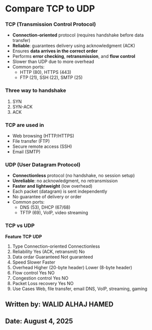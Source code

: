 # Compare TCP to UDP

### TCP (Transmission Control Protocol)
- **Connection-oriented** protocol (requires handshake before data transfer)
- **Reliable**: guarantees delivery using acknowledgment (ACK)
- Ensures **data arrives in the correct order**
- Performs **error checking**, **retransmission**, and **flow control**
- Slower than UDP due to more overhead
- Common ports: 
  - HTTP (80), HTTPS (443)
  - FTP (21), SSH (22), SMTP (25)

### Three way to handshake 
1. SYN 
2. SYN-ACK 
3. ACK

### TCP are used in 
- Web browsing (HTTP/HTTPS)
- File transfer (FTP)
- Secure remote access (SSH)
- Email (SMTP)

### UDP (User Datagram Protocol)
- **Connectionless** protocol (no handshake, no session setup)
- **Unreliable**: no acknowledgment, no retransmission
- **Faster and lightweight** (low overhead)
- Each packet (datagram) is sent independently
- No guarantee of delivery or order
- Common ports:
  - DNS (53), DHCP (67/68)
  - TFTP (69), VoIP, video streaming

### TCP vs UDP 
 **Feature**                 **TCP**                            **UDP**                        
1. Type                  Connection-oriented                Connectionless
2. Reliability           Yes (ACK, retransmit)              No
3. Data ordar            Guaranteed                         Not guaranteed
4. Speed                 Slower                             Faster 
5. Overhead              Higher (20-byte header)            Lower (8-byte header)
6. Flow control          Yes                                NO
7. Congestion control    Yes                                NO
8. Packet Loss recovery  Yes                                NO
9.  Use Cases            Web, file transfer, email          DNS, VoIP, streaming, gaming


## Written by: WALID ALHAJ HAMED  
## Date: August 4, 2025 